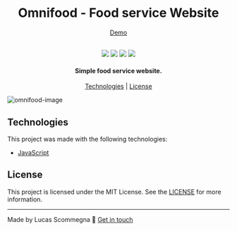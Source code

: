 <h1 align="center">Omnifood - Food service Website</h1>

<p align="center"><a href="https://scommegna-omnifood.netlify.app/">Demo</a></p>


<p align="center">
  <br>
  <img src="https://img.shields.io/github/issues/Scommegna/omnifood">
  <img src="https://img.shields.io/github/forks/Scommegna/omnifood">
  <img src="https://img.shields.io/github/stars/Scommegna/omnifood">
  <img src="https://img.shields.io/badge/license-MIT-blue">
</p>

<h4 align="center">
  Simple food service website.
</h4>

<p align="center">
  <a href="#technologies">Technologies</a> | <a href="#license">License</a>
</p>

<img src="https://i.ibb.co/qMk2RgY/omnifood-image.png" alt="omnifood-image" border="0">

## Technologies

This project was made with the following technologies:

- [JavaScript](https://www.javascript.com/)

## License

This project is licensed under the MIT License. See the [LICENSE](http://opensource.org/licenses/MIT) for more information.

---

Made by Lucas Scommegna 👾 [Get in touch](https://www.linkedin.com/in/lucas-scommegna/)
